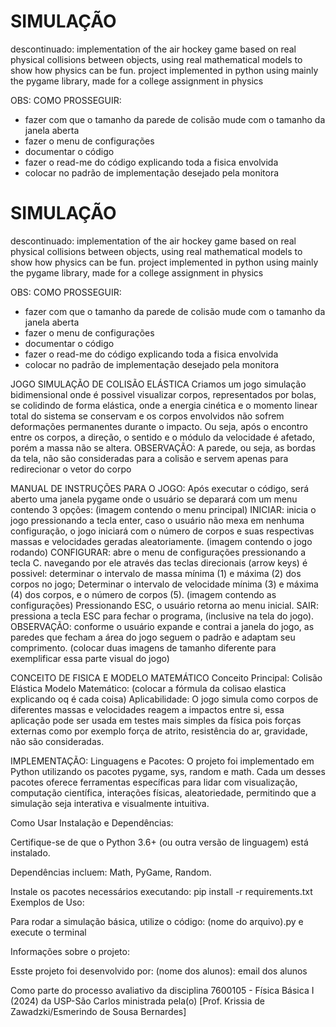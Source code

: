 # SIMULAÇÃO
descontinuado: implementation of the air hockey game based on real physical collisions between objects, using real mathematical models to show how physics can be fun. project implemented in python using mainly the pygame library, made for a college assignment in physics

OBS:
COMO PROSSEGUIR:
  - fazer com que o tamanho da parede de colisão mude com o tamanho da janela aberta
  - fazer o menu de configurações
  - documentar o código
  - fazer o read-me do código explicando toda a fisica envolvida
  - colocar no padrão de implementação desejado pela monitora
# SIMULAÇÃO
descontinuado: implementation of the air hockey game based on real physical collisions between objects, using real mathematical models to show how physics can be fun. project implemented in python using mainly the pygame library, made for a college assignment in physics

OBS:
COMO PROSSEGUIR:
  - fazer com que o tamanho da parede de colisão mude com o tamanho da janela aberta
  - fazer o menu de configurações
  - documentar o código
  - fazer o read-me do código explicando toda a fisica envolvida
  - colocar no padrão de implementação desejado pela monitora

JOGO SIMULAÇÃO DE COLISÃO ELÁSTICA
Criamos um jogo simulação bidimensional onde é possivel visualizar corpos, representados por bolas, se colidindo de forma elástica,
onde a energia cinética e o momento linear total do sistema se conservam e os corpos envolvidos não sofrem deformações permanentes 
durante o impacto. Ou seja, após o encontro entre os corpos, a direção, o sentido e o módulo da velocidade é afetado, porém a massa não se altera.
OBSERVAÇÃO: A parede, ou seja, as bordas da tela, não são consideradas para a colisão e servem apenas para redirecionar o vetor do corpo

MANUAL DE INSTRUÇÕES PARA O JOGO:
  Após executar o código, será aberto uma janela pygame onde o usuário se deparará com um menu contendo 3 opções:
  (imagem contendo o menu principal)
  INICIAR: inicia o jogo pressionando a tecla enter, caso o usuário não mexa em nenhuma configuração, o jogo iniciará com o número
  de corpos e suas respectivas massas e velocidades geradas aleatoriamente.
  (imagem contendo o jogo rodando)
  CONFIGURAR: abre o menu de configurações pressionando a tecla C. navegando por ele através das teclas direcionais (arrow keys) é possivel:
  determinar o intervalo de massa mínima (1) e máxima (2) dos corpos no jogo; Determinar o intervalo de velocidade mínima (3) e máxima (4) dos corpos, e o número de corpos (5). 
  (imagem contendo as configurações)
  Pressionando ESC, o usuário retorna ao menu inicial.
  SAIR: pressiona a tecla ESC para fechar o programa, (inclusive na tela do jogo).
  OBSERVAÇÃO: conforme o usuário expande e contrai a janela do jogo, as paredes que fecham a área do jogo seguem o padrão e adaptam seu comprimento. 
  (colocar duas imagens de tamanho diferente para exemplificar essa parte visual do jogo)

  CONCEITO DE FISICA E MODELO MATEMÁTICO
    Conceito Principal: Colisão Elástica
    Modelo Matemático: (colocar a fórmula da colisao elastica explicando oq é cada coisa)
    Aplicabilidade: O jogo simula como corpos de diferentes massas e velocidades reagem a impactos entre si, essa aplicação pode ser usada
    em testes mais simples da física pois forças externas como por exemplo força de atrito, resistência do ar, gravidade, não são consideradas.

  IMPLEMENTAÇÃO:
  Linguagens e Pacotes:
  O projeto foi implementado em Python utilizando os pacotes pygame, sys, random e math. Cada um desses pacotes oferece ferramentas específicas para lidar com visualização, computação científica, interações físicas, aleatoriedade, permitindo que a simulação seja interativa e visualmente intuitiva.
  
Como Usar
Instalação e Dependências:

Certifique-se de que o Python 3.6+ (ou outra versão de linguagem) está instalado.

Dependências incluem: Math, PyGame, Random.

Instale os pacotes necessários executando:
pip install -r requirements.txt
Exemplos de Uso:

Para rodar a simulação básica, utilize o código:
(nome do arquivo).py e execute o terminal

Informações sobre o projeto:

Esste projeto foi desenvolvido por:
(nome dos alunos): email dos alunos

Como parte do processo avaliativo da disciplina 7600105 - Física Básica I (2024) da USP-São Carlos ministrada pela(o) [Prof. Krissia de Zawadzki/Esmerindo de Sousa Bernardes]
